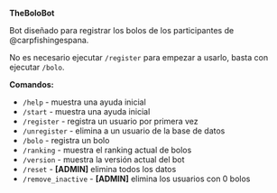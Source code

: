 **TheBoloBot**

Bot diseñado para registrar los bolos de los participantes de @carpfishingespana.

No es necesario ejecutar `/register` para empezar a usarlo, basta con ejecutar `/bolo`.

**Comandos:**
- `/help` - muestra una ayuda inicial
- `/start` - muestra una ayuda inicial
- `/register` - registra un usuario por primera vez
- `/unregister` - elimina a un usuario de la base de datos
- `/bolo` - registra un bolo
- `/ranking` - muestra el ranking actual de bolos
- `/version` - muestra la versión actual del bot
- `/reset` - **[ADMIN]** elimina todos los datos
- `/remove_inactive` - **[ADMIN]** elimina los usuarios con 0 bolos
